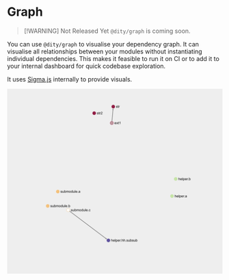# Graph
> [!WARNING] Not Released Yet
> `@dity/graph` is coming soon.
> 
You can use `@dity/graph` to visualise your dependency graph. It can visualise all relationships between your modules without instantiating individual dependencies. This 
makes it feasible to run it on CI or to add it to your internal dashboard for quick codebase exploration.

It uses [Sigma.js](https://www.sigmajs.org/) internally to provide visuals.

![Graph View](./graph.png)